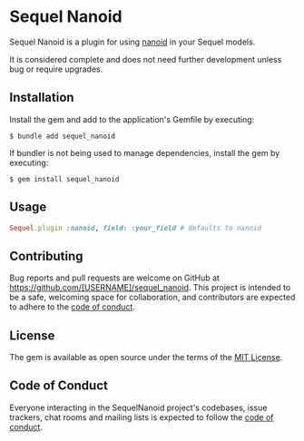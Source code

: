 # Sequel Nanoid

Sequel Nanoid is a plugin for using [nanoid](https://github.com/radeno/nanoid.rb) in your Sequel models.

It is considered complete and does not need further development unless bug or require upgrades.

## Installation

Install the gem and add to the application's Gemfile by executing:

    $ bundle add sequel_nanoid

If bundler is not being used to manage dependencies, install the gem by executing:

    $ gem install sequel_nanoid

## Usage

```ruby
Sequel.plugin :nanoid, field: :your_field # defaults to nanoid
```

## Contributing

Bug reports and pull requests are welcome on GitHub at https://github.com/[USERNAME]/sequel_nanoid. This project is intended to be a safe, welcoming space for collaboration, and contributors are expected to adhere to the [code of conduct](https://github.com/[USERNAME]/sequel_nanoid/blob/main/CODE_OF_CONDUCT.md).

## License

The gem is available as open source under the terms of the [MIT License](https://opensource.org/licenses/MIT).

## Code of Conduct

Everyone interacting in the SequelNanoid project's codebases, issue trackers, chat rooms and mailing lists is expected to follow the [code of conduct](https://github.com/[USERNAME]/sequel_nanoid/blob/main/CODE_OF_CONDUCT.md).

